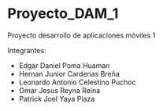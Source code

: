# Proyecto_DAM_1

Proyecto desarrollo de aplicaciones móviles 1

Integrantes:
* Edgar Daniel Poma Huaman
* Hernan Junior Cardenas Breña
* Leonardo Antonio Celestino Puchoc
* Omar Jesus Reyna Reina
* Patrick Joel Yaya Plaza
